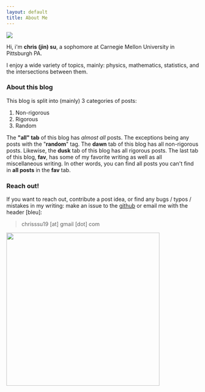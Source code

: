 ```yaml
---
layout: default
title: About Me
---
```


<img class="profile-picture" src="{{site.baseurl}}/{{site.profile-picture}}">

Hi, i'm **chris (jin) su**, a sophomore at Carnegie Mellon University in Pittsburgh PA.

I enjoy a wide variety of topics, mainly: physics, mathematics, statistics, and the intersections between them.

### About this blog

This blog is split into (mainly) 3 categories of posts:
1. Non-rigorous
2. Rigorous
3. Random

The **"all" tab** of this blog has *almost all* posts. The exceptions being any posts with the "**random**" tag. The **dawn** tab of this blog has all non-rigorous posts. Likewise, the **dusk** tab of this blog has all rigorous posts. The last tab of this blog, **fav**, has some of my favorite writing as well as all miscellaneous writing. In other words, you can find all posts you can't find in **all posts** in the **fav** tab. 

### Reach out!

If you want to reach out, contribute a post idea, or find any bugs / typos / mistakes in my writing: make an issue to the [github](https://github.com/chrissuu/bleu.git) or email me with the header [bleu]: 

> chrisssu19 [at] gmail [dot] com

<p align = "left">
  <img src="../assets/IMG_9414.jpg" width = "400"/>
</p>


